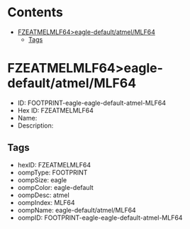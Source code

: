 



Contents
========

* [FZEATMELMLF64>eagle-default/atmel/MLF64](#fzeatmelmlf64eagle-defaultatmelmlf64)
	* [Tags](#tags)

# FZEATMELMLF64>eagle-default/atmel/MLF64

- ID: FOOTPRINT-eagle-eagle-default-atmel-MLF64
- Hex ID: FZEATMELMLF64
- Name: 
- Description: 

## Tags

- hexID: FZEATMELMLF64
- oompType: FOOTPRINT
- oompSize: eagle
- oompColor: eagle-default
- oompDesc: atmel
- oompIndex: MLF64
- oompName: eagle-default/atmel/MLF64
- oompID: FOOTPRINT-eagle-eagle-default-atmel-MLF64
